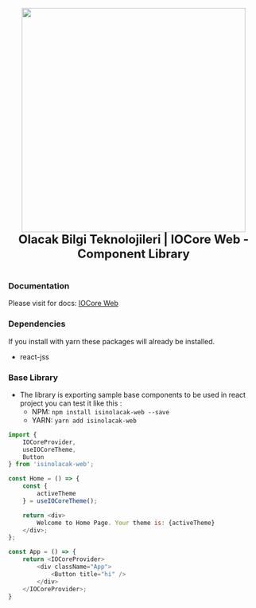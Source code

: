 <p align="center">
    <img
        width="450"
        height="450"
        src="https://cdn.isinolacak.com/assets/images/darklogo.png"
    />
    <br/>
    <span style="font-size: 24px; font-weight: bold; text-align: center; width: 100%;">Olacak Bilgi Teknolojileri | IOCore Web - Component Library</span>
    <br/>
    <br/>
</p>

### Documentation

Please visit for docs: [IOCore Web](https://iocore.isinolacak.com/web)

### Dependencies

If you install with yarn these packages will already be installed.

- react-jss

### Base Library

-   The library is exporting sample base components to be used in react project you can test it like this :
    -   NPM: `npm install isinolacak-web --save`
    -   YARN: `yarn add isinolacak-web`

```js
import {
    IOCoreProvider,
    useIOCoreTheme,
    Button
} from 'isinolacak-web';

const Home = () => {
    const {
        activeTheme
    } = useIOCoreTheme();

    return <div>
        Welcome to Home Page. Your theme is: {activeTheme}
    </div>;
};

const App = () => {
    return <IOCoreProvider>
        <div className="App">
            <Button title="hi" />
        </div>
    </IOCoreProvider>;
}
```
